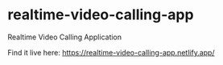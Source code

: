 # realtime-video-calling-app
Realtime Video Calling Application

Find it live here: <https://realtime-video-calling-app.netlify.app/>
